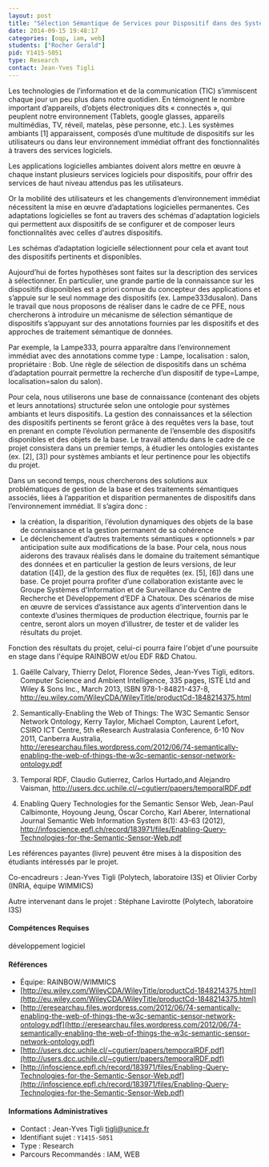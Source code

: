 ```yaml
---
layout: post
title: "Sélection Sémantique de Services pour Dispositif dans des Systèmes Ambiants"
date: 2014-09-15 19:48:17
categories: [oqp, iam, web]
students: ["Rocher Gerald"]
pid: Y1415-S051
type: Research
contact: Jean-Yves Tigli
---
```

       
Les technologies de l’information et de la communication (TIC) s’immiscent chaque jour un peu plus dans notre quotidien. En témoignent le nombre important d’appareils, d’objets électroniques dits « connectés », qui peuplent notre environnement (Tablets, google glasses, appareils multimédias, TV, réveil, matelas, pèse personne, etc.).
Les systèmes ambiants [1] apparaissent, composés d’une multitude de dispositifs sur les utilisateurs ou dans leur environnement immédiat offrant des fonctionnalités à travers des services logiciels.

Les applications logicielles ambiantes doivent alors mettre en œuvre à chaque instant plusieurs services logiciels pour dispositifs, pour offrir des services de haut niveau attendus pas les utilisateurs.

Or la mobilité des utilisateurs et les changements d’environnement immédiat nécessitent la mise en œuvre d’adaptations logicielles permanentes.
Ces adaptations logicielles se font au travers des schémas d'adaptation logiciels qui permettent aux dispositifs de se configurer et de composer leurs fonctionnalités avec celles d'autres dispositifs.

Les schémas d’adaptation logicielle sélectionnent pour cela et avant tout des dispositifs pertinents et  disponibles.

Aujourd’hui de fortes hypothèses sont faites sur la description des services à sélectionner. En particulier, une grande partie de la connaissance sur les dispositifs disponibles est a priori connue du concepteur des applications et s’appuie sur le seul nommage des dispositifs (ex. Lampe333dusalon). 
Dans le travail que nous proposons de réaliser dans le cadre de ce PFE, nous chercherons à introduire un mécanisme de sélection sémantique de dispositifs  s’appuyant sur des annotations fournies par les dispositifs et  des approches de traitement sémantique de données.

Par exemple, la Lampe333, pourra apparaître dans l’environnement immédiat avec des annotations comme type : Lampe, localisation : salon, propriétaire : Bob. Une règle de sélection de dispositifs dans un schéma d’adaptation pourrait permettre la recherche d’un dispositif de  type=Lampe, localisation=salon du salon).

Pour cela, nous utiliserons une base de connaissance (contenant des objets et leurs annotations) structurée selon une ontologie pour systèmes ambiants et leurs dispositifs. La gestion des connaissances et la sélection des dispositifs pertinents se feront grâce à des requêtes vers la base, tout en prenant en compte l’évolution permanente de l’ensemble des dispositifs disponibles et des objets de la base.
Le travail attendu dans le cadre de ce projet consistera dans un premier temps, à étudier les ontologies existantes (ex. [2], [3]) pour systèmes ambiants et leur pertinence pour les objectifs du projet.

Dans un second temps, nous chercherons des solutions aux problématiques de gestion de la base et des traitements sémantiques associés,  liées à l’apparition et disparition permanentes de dispositifs dans l’environnement immédiat. Il s’agira donc :

  - la création, la disparition, l’évolution dynamiques des objets de la base de connaissance et la gestion permanent de sa cohérence
  - Le déclenchement d’autres traitements sémantiques « optionnels » par anticipation suite aux modifications de la base. 
Pour cela, nous nous aiderons des travaux réalisés dans le domaine du traitement sémantique des données et en particulier la gestion de leurs versions, de leur datation ([4]), de la gestion des flux de requêtes (ex. [5], [6]) dans une base.
Ce projet pourra profiter d’une collaboration existante avec le Groupe Systèmes d'Information et de Surveillance du Centre de Recherche et Développement d’EDF à Chatoux. Des scénarios de mise en œuvre de services d’assistance aux agents d’intervention dans le contexte d’usines thermiques de production électrique, fournis par le centre, seront alors un moyen d’illustrer, de tester et de valider les résultats du projet.  

Fonction  des résultats du projet, celui-ci pourra faire l'objet d'une poursuite en stage dans l'équipe RAINBOW et/ou EDF R&D Chatou.

1. Gaëlle Calvary, Thierry Delot, Florence Sèdes, Jean-Yves Tigli, editors. Computer Science and Ambient Intelligence, 335 pages, ISTE Ltd and Wiley & Sons Inc., March 2013, ISBN 978-1-84821-437-8, http://eu.wiley.com/WileyCDA/WileyTitle/productCd-1848214375.html

2. Semantically-Enabling the Web of Things: The W3C Semantic Sensor Network Ontology, Kerry Taylor, Michael Compton, Laurent Lefort, CSIRO ICT Centre,  5th eResearch Australasia Conference, 6-10 Nov 2011, Canberra Australia, http://eresearchau.files.wordpress.com/2012/06/74-semantically-enabling-the-web-of-things-the-w3c-semantic-sensor-network-ontology.pdf

3. Temporal RDF, Claudio Gutierrez, Carlos Hurtado,and Alejandro Vaisman, http://users.dcc.uchile.cl/~cgutierr/papers/temporalRDF.pdf

4. Enabling Query Technologies for the Semantic Sensor Web, Jean-Paul Calbimonte, Hoyoung Jeung, Óscar Corcho, Karl Aberer, International Journal Semantic Web Information System 8(1): 43-63 (2012), http://infoscience.epfl.ch/record/183971/files/Enabling-Query-Technologies-for-the-Semantic-Sensor-Web.pdf

Les références payantes (livre) peuvent être mises à la disposition des étudiants intéressés par le projet.

Co-encadreurs : Jean-Yves Tigli (Polytech, laboratoire I3S) et Olivier Corby (INRIA, équipe WIMMICS)

Autre intervenant dans le projet : Stéphane Lavirotte (Polytech, laboratoire I3S)

#### Compétences Requises
développement logiciel


#### Références

  * Équipe: RAINBOW/WIMMICS
  * [http://eu.wiley.com/WileyCDA/WileyTitle/productCd-1848214375.html](http://eu.wiley.com/WileyCDA/WileyTitle/productCd-1848214375.html)
  * [http://eresearchau.files.wordpress.com/2012/06/74-semantically-enabling-the-web-of-things-the-w3c-semantic-sensor-network-ontology.pdf](http://eresearchau.files.wordpress.com/2012/06/74-semantically-enabling-the-web-of-things-the-w3c-semantic-sensor-network-ontology.pdf)
  * [http://users.dcc.uchile.cl/~cgutierr/papers/temporalRDF.pdf](http://users.dcc.uchile.cl/~cgutierr/papers/temporalRDF.pdf)
  * [http://infoscience.epfl.ch/record/183971/files/Enabling-Query-Technologies-for-the-Semantic-Sensor-Web.pdf](http://infoscience.epfl.ch/record/183971/files/Enabling-Query-Technologies-for-the-Semantic-Sensor-Web.pdf)

#### Informations Administratives
  * Contact : Jean-Yves Tigli <tigli@unice.fr>
  * Identifiant sujet : `Y1415-S051`
  * Type : Research
  * Parcours Recommandés : IAM, WEB
     
